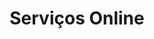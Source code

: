 ---
layout: category
title: Serviços Online
category: Serviços Online
permalink: /category/Serviços Online/
---